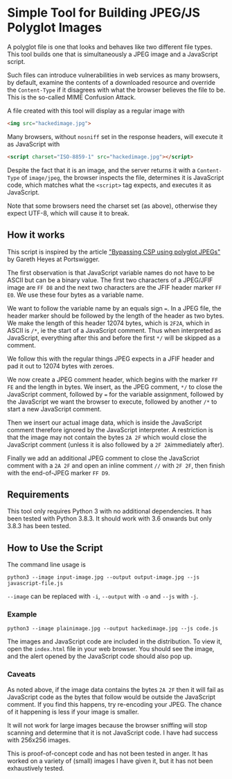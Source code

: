 # Simple Tool for Building JPEG/JS Polyglot Images

A polyglot file is one that looks and behaves like two different file types.  This tool builds one that is simultaneously a JPEG image and a JavaScript script.

Such files can introduce vulnerabilities in web services as many browsers, by default, examine the contents of a downloaded resource and override the `Content-Type` if it disagrees with what the browser believes the file to be.  This is the so-called MIME Confusion Attack.

A file created with this tool will display as a regular image with

```html
<img src="hackedimage.jpg">
```

Many browsers, without `nosniff` set in the response headers, will execute it as JavaScript with

```html
<script charset="ISO-8859-1" src="hackedimage.jpg"></script> 
```

Despite the fact that it is an image, and the server returns it with a `Content-Type` of `image/jpeg`, the browser inspects the file, determines it is JavaScript code, which matches what the `<script>` tag expects, and executes it as JavaScript.

Note that some browsers need the charset set (as above), otherwise they expect UTF-8, which will cause it to break.

## How it works

This script is inspired by the article ["Bypassing CSP using polyglot JPEGs"](https://portswigger.net/research/bypassing-csp-using-polyglot-jpegs) by Gareth Heyes at Portswigger.

The first observation is that JavaScript variable names do not have to be ASCII but can be a binary value.  The first two characters of a JPEG/JFIF image are `FF D8` and the next two characters are the JFIF header marker `FF E0`.  We use these four bytes as a variable name.  

We want to follow the variable name by an equals sign `=`.  In a JPEG file, the header marker should be followed by the length of the header as two bytes.  We make the length of this header 12074 bytes, which is `2F2A`, which in ASCII is `/*`, ie the start of a JavaScript comment.  Thus when interpreted as JavaScript, everything after this and before the first `*/` will be skipped as a comment.

We follow this with the regular things JPEG expects in a JFIF header and pad it out to 12074 bytes with zeroes.  

We now create a JPEG comment header, which begins with the marker `FF FE` and the length in bytes.  We insert, as the JPEG comment, `*/` to close the JavaScript comment, followed by `=` for the variable assignment, followed by the JavaScript we want the browser to execute, followed by another `/*` to start a new JavaScript comment.  

Then we insert our actual image data, which is inside the JavaScript comment therefore ignored by the JavaScript interpreter.  A restriction is that the image may not contain the bytes `2A 2F` which would close the JavaScript comment (unless it is also followed by a `2F 2A`immediately after).

Finally we add an additional JPEG comment to close the JavaScriot comment with a `2A 2F` and open an inline comment `//` with `2F 2F`, then finish with the end-of-JPEG marker `FF D9`.

## Requirements

This tool only requires Python 3 with no additional dependencies.  It has been tested with Python 3.8.3.  It should work with 3.6 onwards but only 3.8.3 has been tested.
 
## How to Use the Script

The command line usage is

```
python3 --image input-image.jpg --output output-image.jpg --js javascript-file.js
```

`--image` can be replaced with `-i`, `--output` with `-o` and `--js` with `-j`.

### Example

```
python3 --image plainimage.jpg --output hackedimage.jpg --js code.js
```

The images and JavaScript code are included in the distribution.  To view it, open the `index.html` file in your web browser.  You should see the image, and the alert opened by the JavaScript code should also pop up.

### Caveats

As noted above, if the image data contains the bytes `2A 2F` then it will fail as JavaScript code as the bytes that follow would be outside the JavaScript comment.  If you find this happens, try re-encoding your JPEG.  The chance of it happening is less if your image is smaller.

It will not work for large images because the browser sniffing will stop scanning and determine that it is not JavaScript code.  I have had success with 256x256 images.

This is proof-of-concept code and has not been tested in anger.  It has worked on a variety of (small) images I have given it, but it has not been exhaustively tested.

